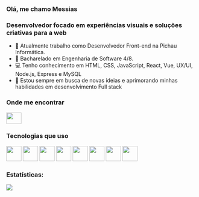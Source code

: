 ### Olá, me chamo Messias 
### Desenvolvedor focado em experiências visuais e soluções criativas para a web

- 🔭 Atualmente trabalho como Desenvolvedor Front-end na Pichau Informática.
- 🌱 Bacharelado em Engenharia de Software 4/8.
- 💻 Tenho conhecimento em HTML, CSS, JavaScript, React, Vue, UX/UI, Node.js, Express e MySQL
- 🚀 Estou sempre em busca de novas ideias e aprimorando minhas habilidades em desenvolvimento Full stack

### Onde me encontrar

<a href='https://www.linkedin.com/in/messiaspichaujr/' target='_blank'> <img src="https://cdn.jsdelivr.net/gh/devicons/devicon/icons/linkedin/linkedin-original.svg" height="30" width="40" /> </a>

### Tecnologias que uso

<p align='left'> <img src="https://cdn.jsdelivr.net/gh/devicons/devicon/icons/html5/html5-original.svg" width="40" height="40" /> <img src="https://cdn.jsdelivr.net/gh/devicons/devicon/icons/css3/css3-original.svg" width="40" height="40" /> <img src="https://cdn.jsdelivr.net/gh/devicons/devicon/icons/javascript/javascript-original.svg" width="40" height="40" /> <img src="https://cdn.jsdelivr.net/gh/devicons/devicon/icons/react/react-original.svg" width="40" height="40" /> <img src="https://cdn.jsdelivr.net/gh/devicons/devicon/icons/vuejs/vuejs-original.svg" width="40" height="40" /> <img src="https://cdn.jsdelivr.net/gh/devicons/devicon/icons/mysql/mysql-original.svg" width="40" height="40" /> <img src="https://cdn.jsdelivr.net/gh/devicons/devicon/icons/git/git-original.svg" width="40" height="40" /> <img src="https://cdn.jsdelivr.net/gh/devicons/devicon/icons/nodejs/nodejs-original.svg" width="40" height="40" /> </p>

###	Estatísticas:
<p> <img src='https://github-readme-stats.vercel.app/api?username=messiaspichaujr&show_icons=true&icon_color=bb2acf&text_color=daf7dc&theme=gruvbox'> </p>



